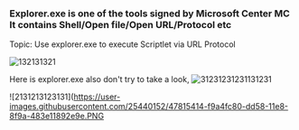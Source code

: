 ### Explorer.exe is one of the tools signed by Microsoft Center MC It contains Shell/Open  file/Open URL/Protocol etc
Topic: Use explorer.exe to execute Scriptlet via URL Protocol 

![132131321](https://user-images.githubusercontent.com/25440152/47814517-9c0fb080-dd56-11e8-9b08-917dd051cb51.PNG)

Here is explorer.exe also don't try to take a look, 
![31231231231131231](https://user-images.githubusercontent.com/25440152/47815403-f6aa0c00-dd58-11e8-8f5b-ae1fc365d475.PNG)


![2131213123131](https://user-images.githubusercontent.com/25440152/47815414-f9a4fc80-dd58-11e8-8f9a-483e11892e9e.PNG

